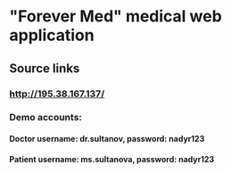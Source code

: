 # "Forever Med" medical web application
## Source links
### http://195.38.167.137/
### Demo accounts:
#### Doctor username: dr.sultanov, password: nadyr123
#### Patient username: ms.sultanova, password: nadyr123
